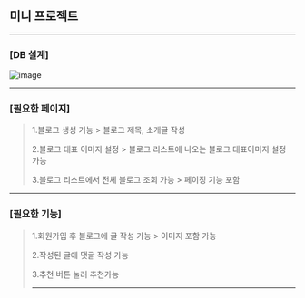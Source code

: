 ## 미니 프로젝트 


----
### [DB 설계]
![image](https://github.com/G-Valley-Feelog/New_Code/assets/129162938/b500da63-8bd3-4548-9546-7e0d3f54c1e3)

-----
### [필요한 페이지] ###
>
> 1.블로그 생성 기능 > 블로그 제목, 소개글 작성
>
> 2.블로그 대표 이미지 설정 > 블로그 리스트에 나오는 블로그 대표이미지 설정 가능
>
> 3.블로그 리스트에서 전체 블로그 조회 가능 > 페이징 기능 포함
>
----
### [필요한 기능] ###
>
> 1.회원가입 후 블로그에 글 작성 가능 > 이미지 포함 가능
>
> 2.작성된 글에 댓글 작성 가능
>
> 3.추천 버튼 눌러 추천가능
>
>----





